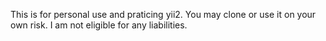 This is for personal use and praticing  yii2. You may clone or use it on your own risk. I am not eligible for any liabilities.





